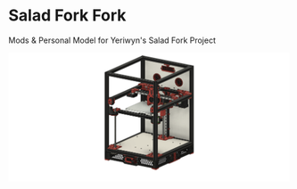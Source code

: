 # Salad Fork Fork

Mods & Personal Model for Yeriwyn's Salad Fork Project

![Salad Fork](/Images/Salad_Fork_CADMonkeyFPV.png)
